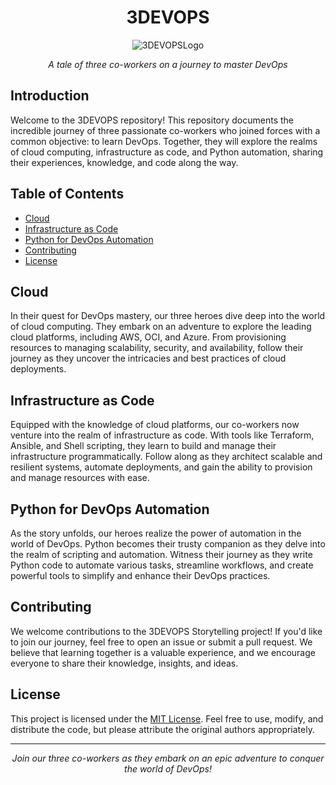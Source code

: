 <h1 align="center">3DEVOPS</h1>

<p align="center">
    <img src="[https://your-image-url.com](https://w7.pngwing.com/pngs/401/951/png-transparent-devops-software-developer-agile-software-development-software-testing-puppet-icon-devops-logo-text-logo-engineering.png)" alt="3DEVOPSLogo">
</p>

<p align="center">
    <em>A tale of three co-workers on a journey to master DevOps</em>
</p>

## Introduction

Welcome to the 3DEVOPS repository! This repository documents the incredible journey of three passionate co-workers who joined forces with a common objective: to learn DevOps. Together, they will explore the realms of cloud computing, infrastructure as code, and Python automation, sharing their experiences, knowledge, and code along the way.

## Table of Contents

- [Cloud](#cloud)
- [Infrastructure as Code](#infrastructure-as-code)
- [Python for DevOps Automation](#python-for-devops-automation)
- [Contributing](#contributing)
- [License](#license)

## Cloud

In their quest for DevOps mastery, our three heroes dive deep into the world of cloud computing. They embark on an adventure to explore the leading cloud platforms, including AWS, OCI, and Azure. From provisioning resources to managing scalability, security, and availability, follow their journey as they uncover the intricacies and best practices of cloud deployments.

## Infrastructure as Code

Equipped with the knowledge of cloud platforms, our co-workers now venture into the realm of infrastructure as code. With tools like Terraform, Ansible, and Shell scripting, they learn to build and manage their infrastructure programmatically. Follow along as they architect scalable and resilient systems, automate deployments, and gain the ability to provision and manage resources with ease.

## Python for DevOps Automation

As the story unfolds, our heroes realize the power of automation in the world of DevOps. Python becomes their trusty companion as they delve into the realm of scripting and automation. Witness their journey as they write Python code to automate various tasks, streamline workflows, and create powerful tools to simplify and enhance their DevOps practices.

## Contributing

We welcome contributions to the 3DEVOPS Storytelling project! If you'd like to join our journey, feel free to open an issue or submit a pull request. We believe that learning together is a valuable experience, and we encourage everyone to share their knowledge, insights, and ideas.

## License

This project is licensed under the [MIT License](LICENSE). Feel free to use, modify, and distribute the code, but please attribute the original authors appropriately.

---

<p align="center">
    <em>Join our three co-workers as they embark on an epic adventure to conquer the world of DevOps!</em>
</p>

